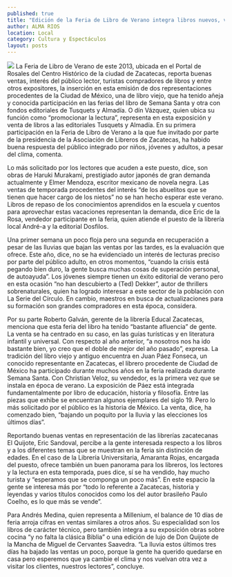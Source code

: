 ```yaml
---
published: true
title: "Edición de la Feria de Libro de Verano integra libros nuevos, viejos y antiguos"
author: ALMA RIOS
location: Local
category: Cultura y Espectáculos
layout: posts
---
```


![](http://i.imgur.com/0oYmYLXm.jpg) 
La Feria de Libro de Verano de este 2013, ubicada en el Portal de Rosales del Centro Histórico de la ciudad de Zacatecas, reporta buenas ventas, interés del público lector, turistas compradores de libros y entre otros expositores, la inserción en esta emisión de dos representaciones procedentes de la Ciudad de México, una de libro viejo, que ha tenido añeja y conocida participación en las ferias del libro de Semana Santa y otra con fondos editoriales de Tusquets y Almadía.
O
dín Vázquez, quien ubica su función como “promocionar la lectura”, representa en esta exposición y venta de libros a las editoriales Tusquets y Almadía. En su primera participación en la Feria de Libro de Verano a la que fue invitado por parte de la presidencia de la Asociación de Libreros de Zacatecas, ha habido buena respuesta del público integrado por niños, jóvenes y adultos, a pesar del clima, comenta.

Lo más solicitado por los lectores que acuden a este puesto, dice, son obras de Haruki Murakami, prestigiado autor japonés de gran demanda actualmente y Elmer Mendoza, escritor mexicano de novela negra.
Las ventas de temporada procedentes del interés  “de los abuelitos que se tienen que hacer cargo de los nietos” no se han hecho esperar este verano. Libros de repaso de los conocimientos aprendidos en la escuela y cuentos para aprovechar estas vacaciones representan la demanda, dice Eric de la Rosa, vendedor participante en la feria, quien atiende el puesto de la librería local André-a y la editorial Dosfilos.

Una primer semana un poco floja pero una segunda en recuperación a pesar de las lluvias que bajan las ventas por las tardes, es la evaluación que ofrece. Este año, dice, no se ha evidenciado un interés de lecturas preciso por parte del público adulto, en otros momentos, “cuando la crisis está pegando bien duro, la gente busca muchas cosas de superación personal, de autoayuda”.
Los jóvenes siempre tienen un éxito editorial de verano pero en esta ocasión “no han descubierto a  (Ted) Dekker”, autor de thrillers sobrenaturales, quien ha logrado interesar a este sector de la población con La Serie del Círculo. En cambio, maestros en busca de actualizaciones para su formación son grandes compradores en esta época, considera.

Por su parte Roberto Galván, gerente de la librería Educal Zacatecas,  menciona que esta feria del libro ha tenido “bastante afluencia” de gente.  La venta se ha centrado en su caso, en las guías turísticas y en  literatura infantil y universal. Con respecto al año anterior, “a nosotros nos ha ido bastante bien, yo creo que el doble de mejor del año pasado”, expresa.
La tradición del libro viejo y antiguo encuentra en Juan Páez Fonseca, un conocido representante en Zacatecas, el librero procedente de Ciudad de México ha participado durante muchos años en la feria realizada durante Semana Santa. Con Christian Veloz, su vendedor, es la primera vez que se instala en época de verano.
La exposición de Páez está integrada fundamentalmente por libro de educación,  historia y filosofía. Entre las piezas que exhibe se encuentran algunos ejemplares del siglo 19.  Pero lo más solicitado por el público es la historia de México. La venta, dice, ha comenzado bien, “bajando un poquito por la lluvia y las elecciones los últimos días”.

Reportando buenas ventas en representación de las librerías zacatecanas El Quijote, Eric Sandoval, percibe a la gente interesada respecto a los libros y a los diferentes temas que se muestran en la feria sin distinción de edades.
En el caso de la Librería Universitaria, Amaranta Rojas, encargada del puesto, ofrece también un buen panorama para los libreros, los lectores y la lectura en esta temporada, pues dice, sí se ha vendido, hay mucho turista y “esperamos que se componga un poco más”. En este espacio la gente se interesa más por “todo lo referente a Zacatecas, historia y leyendas y varios títulos conocidos como los del autor brasileño Paulo Coelho, es lo que más se vende”.

Para Andrés Medina, quien representa a Millenium, el balance de 10 días de feria arroja cifras en ventas similares a otros años. Su especialidad son los libros de carácter técnico, pero también integra a su exposición obras sobre cocina “y no falta la clásica Biblia” o una edición de lujo de Don Quijote de la Mancha de Miguel de Cervantes Saavedra. “La lluvia estos últimos tres días ha bajado las ventas un poco, porque la gente ha querido quedarse en casa pero esperemos que ya cambie el clima y nos vuelvan otra vez a visitar los clientes, nuestros lectores”, concluye.
